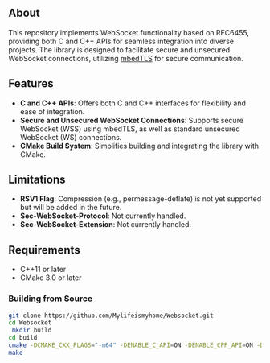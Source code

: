## About

This repository implements WebSocket functionality based on RFC6455, providing both C and C++ APIs for seamless integration into diverse projects.
The library is designed to facilitate secure and unsecured WebSocket connections, utilizing [mbedTLS](https://tls.mbed.org/) for secure communication. 

## Features

- **C and C++ APIs**: Offers both C and C++ interfaces for flexibility and ease of integration.
- **Secure and Unsecured WebSocket Connections**: Supports secure WebSocket (WSS) using mbedTLS, as well as standard unsecured WebSocket (WS) connections.
- **CMake Build System**: Simplifies building and integrating the library with CMake.

## Limitations

- **RSV1 Flag**: Compression (e.g., permessage-deflate) is not yet supported but will be added in the future.
- **Sec-WebSocket-Protocol**: Not currently handled.
- **Sec-WebSocket-Extension**: Not currently handled.

## Requirements

- C++11 or later
- CMake 3.0 or later

### Building from Source

```bash
git clone https://github.com/Mylifeismyhome/Websocket.git
cd Websocket
 mkdir build
cd build
cmake -DCMAKE_CXX_FLAGS="-m64" -DENABLE_C_API=ON -DENABLE_CPP_API=ON -DBUILD_SHARED=ON -DBUILD_STATIC=ON -DEXAMPLE_C_API=ON ../CMakeLists.txt
make
